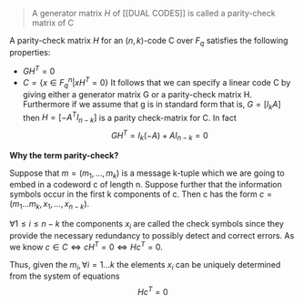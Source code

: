 >A generator matrix $H$ of [[DUAL CODES]] is called a parity-check matrix of C

A parity-check matrix $H$ for an $(n,k)$-code C over $F_q$ satisfies the following properties:

- $GH^T=0$
- $C = \{x \in F_{q}^n| xH^T = 0\}$
It follows that we can specify a linear code C by giving either a generator matrix G or a parity-check matrix H.
Furthermore if we assume that g is in standard form that is, $G=[I_{k}A]$ then $H=[-A^TI_{n-k}]$ is a parity check-matrix for C. In fact
$$
GH^T = I_{k}(-A)+AI_{n-k}=0
$$

**Why the term parity-check?**

Suppose that $m = (m_{1} , . . . , m_{k})$ is a message k-tuple which we are going to embed in a codeword c of length n.
Suppose further that the information symbols occur in the first k
components of c.
Then c has the form $c = (m_{1} . . . m_{k} , x_{1} , . . . , x_{n-k}$).

$∀ 1 ≤ i ≤ n − k$ the components $x_{i}$ are called the check symbols since they provide the necessary redundancy to possibly detect and correct errors.
As we know $c ∈ C ⇔ cH^T = 0 ⇔ Hc^T = 0$.

Thus, given the $m_{i} , ∀i = 1 . . . k$ the elements $x_{i}$ can be uniquely
determined from the system of equations
$$
Hc^T = 0
$$


